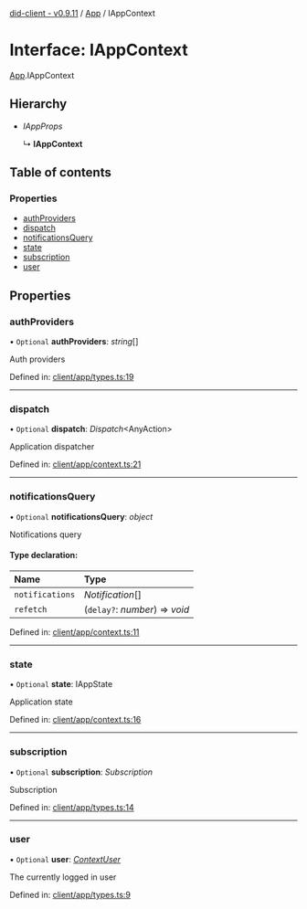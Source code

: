 [did-client - v0.9.11](../README.md) / [App](../modules/app.md) / IAppContext

# Interface: IAppContext

[App](../modules/app.md).IAppContext

## Hierarchy

* *IAppProps*

  ↳ **IAppContext**

## Table of contents

### Properties

- [authProviders](app.iappcontext.md#authproviders)
- [dispatch](app.iappcontext.md#dispatch)
- [notificationsQuery](app.iappcontext.md#notificationsquery)
- [state](app.iappcontext.md#state)
- [subscription](app.iappcontext.md#subscription)
- [user](app.iappcontext.md#user)

## Properties

### authProviders

• `Optional` **authProviders**: *string*[]

Auth providers

Defined in: [client/app/types.ts:19](https://github.com/Puzzlepart/did/blob/dev/client/app/types.ts#L19)

___

### dispatch

• `Optional` **dispatch**: *Dispatch*<AnyAction\>

Application dispatcher

Defined in: [client/app/context.ts:21](https://github.com/Puzzlepart/did/blob/dev/client/app/context.ts#L21)

___

### notificationsQuery

• `Optional` **notificationsQuery**: *object*

Notifications query

#### Type declaration:

Name | Type |
:------ | :------ |
`notifications` | *Notification*[] |
`refetch` | (`delay?`: *number*) => *void* |

Defined in: [client/app/context.ts:11](https://github.com/Puzzlepart/did/blob/dev/client/app/context.ts#L11)

___

### state

• `Optional` **state**: IAppState

Application state

Defined in: [client/app/context.ts:16](https://github.com/Puzzlepart/did/blob/dev/client/app/context.ts#L16)

___

### subscription

• `Optional` **subscription**: *Subscription*

Subscription

Defined in: [client/app/types.ts:14](https://github.com/Puzzlepart/did/blob/dev/client/app/types.ts#L14)

___

### user

• `Optional` **user**: [*ContextUser*](../classes/app.contextuser.md)

The currently logged in user

Defined in: [client/app/types.ts:9](https://github.com/Puzzlepart/did/blob/dev/client/app/types.ts#L9)
